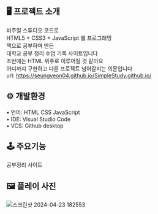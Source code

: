 ## 🖥 프로젝트 소개 

비주얼 스튜디오 코드로  
HTML5 + CSS3 + JavaScript 웹 프로그래밍  
책으로 공부하며 만든  
대학교 공부 정리 수업 기록 사이트입니다  
초반에는 HTML 위주로 이루어질 것 같아요  
어디까지 구현하고 다른 프로젝트 넘어갈지는 의문입니다  
url: https://seungyeon04.github.io/SimpleStudy.github.io/  

## ⚙️ 개발환경  
  
• 언어: HTML CSS JavaScript  
• IDE: Visual Studio Code  
• VCS: Github desktop   

## 🕹 주요기능  

공부정리 사이트 

## 🖼 플레이 사진
![스크린샷 2024-04-23 182553](https://github.com/SeungYeon04/SimpleStudy.github.io/assets/100332811/a9544177-f584-4958-89c0-4c57bbba7b08)  
